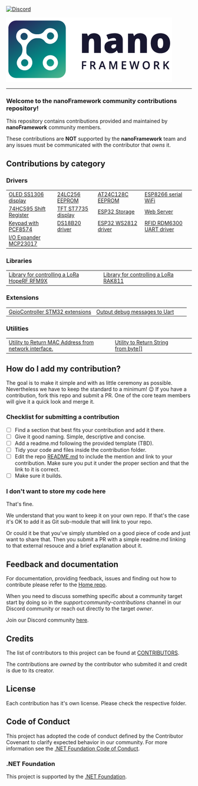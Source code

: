 
[![Discord](https://img.shields.io/discord/478725473862549535.svg)](https://discord.gg/gCyBu8T)


![nanoFramework logo](https://github.com/nanoframework/Home/blob/master/resources/logo/nanoFramework-repo-logo.png)

-----

### Welcome to the **nanoFramework** community contributions repository!

This repository contains contributions provided and maintained by **nanoFramework** community members.

These contributions are **NOT** supported by the **nanoFramework** team and any issues must be communicated with the contributor that _owns_ it.

## Contributions by category

### Drivers
<table>
 <tr>
  <td><a href="drivers/OLED-SS1306-display">OLED SS1306 display</a></td>
  <td><a href="drivers/EEPROM-24LC256">24LC256 EEPROM</a></td>
  <td><a href="drivers/EEPROM-AT24C128C">AT24C128C EEPROM</a></td>
  <td><a href="drivers/WiFi-ESP8266">ESP8266 serial WiFi</a></td>
 </tr>
 <tr>
  <td><a href="drivers/Shift-Register-74HC595">74HC595 Shift Register</a></td>
  <td><a href="drivers/TFT-ST7735-display">TFT ST7735 display</a></td>
  <td><a href="drivers/ESP32-Storage">ESP32 Storage</a></td>
  <td><a href="drivers/Simple-Web-Server">Web Server</a></td>
 </tr>
 <tr>
  <td><a href="drivers/Keypad-PCF8574">Keypad with PCF8574</a></td>
  <td><a href="drivers/Sensor-DS18B20">DS18B20 driver</a></td>
  <td><a href="drivers/ESP32-WS2812">ESP32 WS2812 driver</a></td>
  <td><a href="drivers/RFID_RDM6300_UART">RFID RDM6300 UART driver</a></td>  
 </tr>
 <tr>
  <td><a href="drivers/IO-Expander_MCP23017">I/O Expander MCP23017</a></td>
  <td><!--<a href="drivers/Driver 2</a>--></td>
  <td><!--<a href="drivers/Driver 3</a>--></td>
  <td><!--<a href="drivers/Driver 4</a>--></td>  
 </tr>
</table>

### Libraries
<table>
 <tr>
  <td><a href="libraries/LoRa-RFM9X">Library for controlling a LoRa HopeRF RFM9X</a></td>
  <td><a href="libraries/LoRa-RFM9X">Library for controlling a LoRa RAK811</a></td>
  <td><!--<a href="Utility/util3">Utility Three</a>--></td>
  <td><!--<a href="Utility/util3">Utility Three</a>--></td>
 </tr>
</table>

### Extensions
<table>
 <tr>
  <td><a href="extensions/stm32/gpiocontroller">GpioController STM32 extensions</a></td>
  <td><a href="utilities/Debug2Uart">Output debug messages to Uart</a></td>
  <td><!--<a href="Utility/util3">Utility Three</a>--></td>
  <td><!--<a href="Utility/util3">Utility Three</a>--></td>
 </tr>
</table>

### Utilities
<table>
 <tr>
  <td><a href="utilities/Read-MAC-Address/Helpers.cs">Utility to Return MAC Address from network interface.</a></td>
  <td><a href="utilities/Read-MAC-Address/Helpers.cs">Utility to Return String from byte[]</a></td>
  <td><!--<a href="Utility/util3">Utility Three</a>--></td>
  <td><!--<a href="Utility/util3">Utility Three</a>--></td>
 </tr>
</table>

## How do I add my contribution?

The goal is to make it simple and with as little ceremony as possible. Nevertheless we have to keep the standard to a minimum! :wink:
If you have a contribution, fork this repo and submit a PR. One of the core team members will give it a quick look and merge it.

### Checklist for submitting a contribution
- [ ] Find a section that best fits your contribution and add it there.
- [ ] Give it good naming. Simple, descriptive and concise.
- [ ] Add a readme.md following the provided template (TBD). 
- [ ] Tidy your code and files inside the contribution folder.
- [ ] Edit the repo [README.md](README.md) to include the mention and link to your contribution. Make sure you put it under the proper section and that the link to it is correct.
- [ ] Make sure it builds.

### I don't want to store my code here

That's fine. 

We understand that you want to keep it on your own repo. If that's the case it's OK to add it as Git sub-module that will link to your repo.

Or could it be that you've simply stumbled on a good piece of code and just want to share that. Then you submit a PR with a simple readme.md linking to that external resouce and a brief explanation about it.

## Feedback and documentation

For documentation, providing feedback, issues and finding out how to contribute please refer to the [Home repo](https://github.com/nanoframework/Home).

When you need to discuss something specific about a community target start by doing so in the _support:community-contributions_ channel in our Discord community or reach out directly to the target _owner_.

Join our Discord community [here](https://discord.gg/gCyBu8T).

## Credits

The list of contributors to this project can be found at [CONTRIBUTORS](https://github.com/nanoframework/Home/blob/master/CONTRIBUTORS.md).

The contributions are _owned_ by the contributor who submited it and credit is due to its creator.

## License

Each contribution has it's own license. Please check the respective folder.

## Code of Conduct

This project has adopted the code of conduct defined by the Contributor Covenant to clarify expected behavior in our community.
For more information see the [.NET Foundation Code of Conduct](https://dotnetfoundation.org/code-of-conduct).

### .NET Foundation

This project is supported by the [.NET Foundation](https://dotnetfoundation.org).
